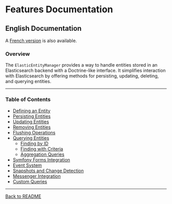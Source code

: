 # Features Documentation

## English Documentation

A [French version](../fr/FEATURES_DOCUMENTATION.md) is also available.

### Overview

The `ElasticEntityManager` provides a way to handle entities stored in an Elasticsearch backend with a Doctrine-like interface. It simplifies interaction with Elasticsearch by offering methods for persisting, updating, deleting, and querying entities.

---

### Table of Contents
- [Defining an Entity](./DefineEntity.md)
- [Persisting Entities](./PersistEntity.md)
- [Updating Entities](./UpdateEntity.md)
- [Removing Entities](./RemoveEntity.md)
- [Flushing Operations](./FlushOperations.md)
- [Querying Entities](./QueryEntities.md)
  - [Finding by ID](./QueryEntities.md#finding-by-id)
  - [Finding with Criteria](./QueryEntities.md#finding-with-criteria)
  - [Aggregation Queries](./QueryEntities.md#aggregation-queries)
- [Symfony Forms Integration](./Forms.md)
- [Event System](./EventSystem.md)
- [Snapshots and Change Detection](./ChangeDetection.md)
- [Messenger Integration](./Messenger.md)
- [Custom Queries](./CustomQueries.md)

---

[Back to README](../../README.md)
